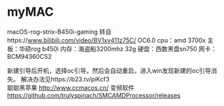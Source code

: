 # myMAC
macOS-rog-strix-B450i-gaming
转自https://www.bilibili.com/video/BV1xv411z75C/
OC6.0
cpu：amd 3700x
主板：华硕rog b450i
内存：海盗船3200mhz 32g
硬盘：西数黑盘sn750 
网卡：BCM94360CS2

新建引导后开机，选择oc引导，然后会自动重启，进入win发现新建的oc引导消失。 解决办法见https://b23.tv/piKcf3  
聪聪黑苹果 http://www.ccmacos.cn/
变频软件 https://github.com/trulyspinach/SMCAMDProcessor/releases

